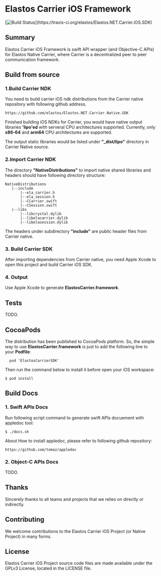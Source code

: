 Elastos Carrier iOS Framework
=============================

[![Build Status](https://travis-ci.org/elastos/Elastos.NET.Carrier.iOS.SDK.svg?)](https://travis-ci.org/elastos/Elastos.NET.Carrier.iOS.SDK)

## Summary

Elastos Carrier iOS Framework is swift API wrapper (and Objective-C APIs) for Elastos Native Carrier, where Carrier is a decentralized peer to peer communication framework.

## Build from source

### 1.Build Carrier NDK

You need to build carrier iOS ndk distributions from the Carrier native repository with following github address.

```
https://github.com/elastos/Elastos.NET.Carrier.Native.SDK
```

Finished building iOS NDKs for Carrier, you would have native output libraries **'lipo'ed** with serveral CPU architectures supported. Currently, only **x86-64** and **arm64** CPU architectures are supported.

The output static libraries would be listed under **"_dist/lipo"** directory in Carrier Native source.

### 2.Import Carrier NDK

The directory **"NativeDistributions"** to import native shared libraries and headers should have following directory structure:

```
NativeDistributions
   |--include
       |--ela_carrier.h
       |--ela_session.h
       |--CCarrier.swift
       |--CSession.swift
   |--libs
       |--libcrystal.dylib
       |--libelacarrier.dylib
       |--libelasession.dylib
```

The headers under subdirectory **"include"** are public header files from Carrier native.

### 3. Build Carrier SDK

After importing dependencies from Carrier native, you need Apple Xcode to open this project and build Carrier iOS SDK.

### 4. Output

Use Apple Xcode to generate **ElastosCarrier.framework**.

## Tests

TODO.

## CocoaPods

The distribution has been published to CocoaPods platform. So, the simple way to use **ElastosCarrier.framework** is just to add the following line to your **Podfile**:

```
  pod 'ElastosCarrierSDK'
```

Then run the command below to install it before open your iOS workspace:
```shell
$ pod install
```

## Build Docs

### 1. Swift APIs Docs

Run following script command to generate swift APIs docuement with appledoc tool:

```shell
$ ./docs.sh

```

About How to install appledoc, please refer to following github repository:

```
https://github.com/tomaz/appledoc

```

### 2. Object-C APIs Docs

TODO.

## Thanks

Sincerely thanks to all teams and projects that we relies on directly or indirectly.

## Contributing

We welcome contributions to the Elastos Carrier iOS Project (or Native Project) in many forms.

## License

Elastos Carrier iOS Project source code files are made available under the GPLv3 License, located in the LICENSE file.
